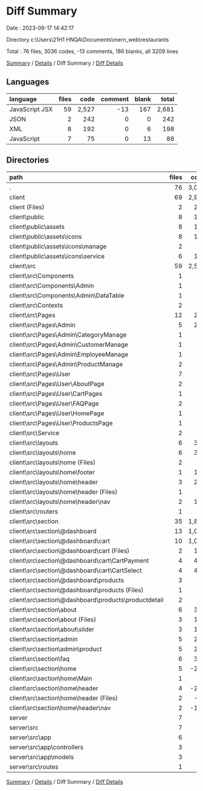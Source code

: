 # Diff Summary

Date : 2023-09-17 14:42:17

Directory c:\\Users\\21H1 HNQA\\Documents\\mern_web\\restaurants

Total : 76 files,  3036 codes, -13 comments, 186 blanks, all 3209 lines

[Summary](results.md) / [Details](details.md) / Diff Summary / [Diff Details](diff-details.md)

## Languages
| language | files | code | comment | blank | total |
| :--- | ---: | ---: | ---: | ---: | ---: |
| JavaScript JSX | 59 | 2,527 | -13 | 167 | 2,681 |
| JSON | 2 | 242 | 0 | 0 | 242 |
| XML | 8 | 192 | 0 | 6 | 198 |
| JavaScript | 7 | 75 | 0 | 13 | 88 |

## Directories
| path | files | code | comment | blank | total |
| :--- | ---: | ---: | ---: | ---: | ---: |
| . | 76 | 3,036 | -13 | 186 | 3,209 |
| client | 69 | 2,961 | -13 | 173 | 3,121 |
| client (Files) | 2 | 242 | 0 | 0 | 242 |
| client\\public | 8 | 192 | 0 | 6 | 198 |
| client\\public\\assets | 8 | 192 | 0 | 6 | 198 |
| client\\public\\assets\\icons | 8 | 192 | 0 | 6 | 198 |
| client\\public\\assets\\icons\\manage | 2 | 2 | 0 | 0 | 2 |
| client\\public\\assets\\icons\\service | 6 | 190 | 0 | 6 | 196 |
| client\\src | 59 | 2,527 | -13 | 167 | 2,681 |
| client\\src\\Components | 1 | 14 | 2 | 2 | 18 |
| client\\src\\Components\\Admin | 1 | 14 | 2 | 2 | 18 |
| client\\src\\Components\\Admin\\DataTable | 1 | 14 | 2 | 2 | 18 |
| client\\src\\Contexts | 2 | 15 | 0 | 1 | 16 |
| client\\src\\Pages | 12 | 278 | -167 | 8 | 119 |
| client\\src\\Pages\\Admin | 5 | 229 | -169 | -1 | 59 |
| client\\src\\Pages\\Admin\\CategoryManage | 1 | 61 | 7 | 0 | 68 |
| client\\src\\Pages\\Admin\\CustomerManage | 1 | 69 | 7 | 2 | 78 |
| client\\src\\Pages\\Admin\\EmployeeManage | 1 | 79 | 7 | 1 | 87 |
| client\\src\\Pages\\Admin\\ProductManage | 2 | 20 | -190 | -4 | -174 |
| client\\src\\Pages\\User | 7 | 49 | 2 | 9 | 60 |
| client\\src\\Pages\\User\\AboutPage | 2 | 17 | 3 | 4 | 24 |
| client\\src\\Pages\\User\\CartPages | 1 | 7 | 0 | 0 | 7 |
| client\\src\\Pages\\User\\FAQPage | 2 | 20 | 3 | 4 | 27 |
| client\\src\\Pages\\User\\HomePage | 1 | -2 | 0 | 0 | -2 |
| client\\src\\Pages\\User\\ProductsPage | 1 | 7 | -4 | 1 | 4 |
| client\\src\\Service | 2 | 5 | 0 | 0 | 5 |
| client\\src\\layouts | 6 | 391 | 10 | 22 | 423 |
| client\\src\\layouts\\home | 6 | 391 | 10 | 22 | 423 |
| client\\src\\layouts\\home (Files) | 2 | 17 | 2 | 4 | 23 |
| client\\src\\layouts\\home\\footer | 1 | 105 | 3 | 4 | 112 |
| client\\src\\layouts\\home\\header | 3 | 269 | 5 | 14 | 288 |
| client\\src\\layouts\\home\\header (Files) | 1 | 91 | 3 | 8 | 102 |
| client\\src\\layouts\\home\\header\\nav | 2 | 178 | 2 | 6 | 186 |
| client\\src\\routers | 1 | 9 | 0 | 0 | 9 |
| client\\src\\section | 35 | 1,815 | 142 | 134 | 2,091 |
| client\\src\\section\\@dashboard | 13 | 1,052 | 40 | 69 | 1,161 |
| client\\src\\section\\@dashboard\\cart | 10 | 1,038 | 38 | 67 | 1,143 |
| client\\src\\section\\@dashboard\\cart (Files) | 2 | 143 | 23 | 18 | 184 |
| client\\src\\section\\@dashboard\\cart\\CartPayment | 4 | 439 | 3 | 22 | 464 |
| client\\src\\section\\@dashboard\\cart\\CartSelect | 4 | 456 | 12 | 27 | 495 |
| client\\src\\section\\@dashboard\\products | 3 | 14 | 2 | 2 | 18 |
| client\\src\\section\\@dashboard\\products (Files) | 1 | -3 | -1 | 0 | -4 |
| client\\src\\section\\@dashboard\\products\\productdetail | 2 | 17 | 3 | 2 | 22 |
| client\\src\\section\\about | 6 | 382 | 11 | 23 | 416 |
| client\\src\\section\\about (Files) | 3 | 188 | 4 | 12 | 204 |
| client\\src\\section\\about\\slider | 3 | 194 | 7 | 11 | 212 |
| client\\src\\section\\admin | 5 | 290 | 87 | 30 | 407 |
| client\\src\\section\\admin\\product | 5 | 290 | 87 | 30 | 407 |
| client\\src\\section\\faq | 6 | 349 | 9 | 26 | 384 |
| client\\src\\section\\home | 5 | -258 | -5 | -14 | -277 |
| client\\src\\section\\home\\Main | 1 | 1 | 0 | 0 | 1 |
| client\\src\\section\\home\\header | 4 | -259 | -5 | -14 | -278 |
| client\\src\\section\\home\\header (Files) | 2 | -92 | -3 | -8 | -103 |
| client\\src\\section\\home\\header\\nav | 2 | -167 | -2 | -6 | -175 |
| server | 7 | 75 | 0 | 13 | 88 |
| server\\src | 7 | 75 | 0 | 13 | 88 |
| server\\src\\app | 6 | 74 | 0 | 13 | 87 |
| server\\src\\app\\controllers | 3 | 33 | 0 | 7 | 40 |
| server\\src\\app\\models | 3 | 41 | 0 | 6 | 47 |
| server\\src\\routes | 1 | 1 | 0 | 0 | 1 |

[Summary](results.md) / [Details](details.md) / Diff Summary / [Diff Details](diff-details.md)